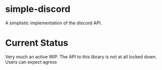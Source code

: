 # simple-discord
A simplistic implementation of the discord API.

# Current Status

Very much an active WIP. The API to this library is not at all locked down. Users can expect agress
